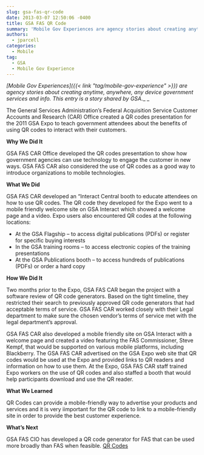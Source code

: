 ```yaml
---
slug: gsa-fas-qr-code
date: 2013-03-07 12:50:06 -0400
title: GSA FAS QR Code
summary: 'Mobile Gov Experiences are agency stories about creating anytime, anywhere, any device government services and info. This entry is a story shared by GSA. The General Services Administration&#8217;s Federal Acquisition Service Customer Accounts and Research (CAR) Office created a QR codes presentation for the 2011 GSA Expo to teach government attendees about the benefits of'
authors:
  - jparcell
categories:
  - Mobile
tag:
  - GSA
  - Mobile Gov Experience
---
```


_[Mobile Gov Experiences]({{< link "tag/mobile-gov-experience" >}}) are agency stories about creating anytime, anywhere, any device government services and info. This entry is a story shared by GSA.__
  _ 

The General Services Administration&#8217;s Federal Acquisition Service Customer Accounts and Research (CAR) Office created a QR codes presentation for the 2011 GSA Expo to teach government attendees about the benefits of using QR codes to interact with their customers.

**Why We Did It**
  
GSA FAS CAR Office developed the QR codes presentation to show how government agencies can use technology to engage the customer in new ways. GSA FAS CAR also considered the use of QR codes as a good way to introduce organizations to mobile technologies.

**What We Did**
  
GSA FAS CAR developed an &#8220;Interact Central booth to educate attendees on how to use QR codes. The QR code they developed for the Expo went to a mobile friendly welcome site on GSA Interact which showed a welcome page and a video. Expo users also encountered QR codes at the following locations:

  * At the GSA Flagship – to access digital publications (PDFs) or register for specific buying interests
  * In the GSA training rooms – to access electronic copies of the training presentations
  * At the GSA Publications booth – to access hundreds of publications (PDFs) or order a hard copy

**How We Did It**
  
Two months prior to the Expo, GSA FAS CAR began the project with a software review of QR code generators. Based on the tight timeline, they restricted their search to previously approved QR code generators that had acceptable terms of service. GSA FAS CAR worked closely with their Legal department to make sure the chosen vendor&#8217;s terms of service met with the legal department&#8217;s approval.

GSA FAS CAR also developed a mobile friendly site on GSA Interact with a welcome page and created a video featuring the FAS Commissioner, Steve Kempf, that would be supported on various mobile platforms, including Blackberry. The GSA FAS CAR advertised on the GSA Expo web site that QR codes would be used at the Expo and provided links to QR readers and information on how to use them. At the Expo, GSA FAS CAR staff trained Expo workers on the use of QR codes and also staffed a booth that would help participants download and use the QR reader.

**What We Learned**
  
QR Codes can provide a mobile-friendly way to advertise your products and services and it is very iimportant for the QR code to link to a mobile-friendly site in order to provide the best customer experience.

**What&#8217;s Next**
  
GSA FAS CIO has developed a QR code generator for FAS that can be used more broadly than FAS when feasible. [QR Codes](https://s3.amazonaws.com/digitalgov/_legacy-img/2013/12/QR-Codes.pptx)
  
 